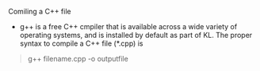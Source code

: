 Comiling a C++ file

- g++ is a free C++ cmpiler that is available across a wide variety of operating systems, and is installed by default as part of KL. The proper syntax to compile a C++ file (*.cpp) is
> g++ filename.cpp -o outputfile



